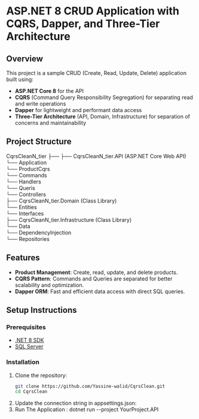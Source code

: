# ASP.NET 8 CRUD Application with CQRS, Dapper, and Three-Tier Architecture

## Overview
This project is a sample CRUD (Create, Read, Update, Delete) application built using:
- **ASP.NET Core 8** for the API
- **CQRS** (Command Query Responsibility Segregation) for separating read and write operations
- **Dapper** for lightweight and performant data access
- **Three-Tier Architecture** (API, Domain, Infrastructure) for separation of concerns and maintainability

## Project Structure

CqrsCleanN_tier ├── 
                  ├── CqrsCleanN_tier.API (ASP.NET Core Web API)</br>
                    └── Application</br>
                    └── ProductCqrs</br>
                        └── Commands</br>
                        └── Handlers</br>
                        └── Queris</br>
                    └── Controllers</br>
                  ├── CqrsCleanN_tier.Domain (Class Library) </br>
                    └── Entities</br>
                    └── Interfaces</br>
                  ├── CqrsCleanN_tier.Infrastructure (Class Library)</br>
                    └── Data</br>
                    └── DependencyInjection</br>
                    └── Repositories</br>


## Features
- **Product Management**: Create, read, update, and delete products.
- **CQRS Pattern**: Commands and Queries are separated for better scalability and optimization.
- **Dapper ORM**: Fast and efficient data access with direct SQL queries.

## Setup Instructions

### Prerequisites
- [.NET 8 SDK](https://dotnet.microsoft.com/download/dotnet/8.0)
- [SQL Server](https://www.microsoft.com/en-us/sql-server/sql-server-downloads)

### Installation
1. Clone the repository:
   ```bash
   git clone https://github.com/Yassine-walid/CqrsClean.git
   cd CqrsClean

2. Update the connection string in appsettings.json:
3. Run The Application : dotnet run --project YourProject.API

                  
